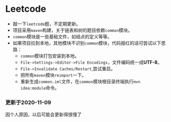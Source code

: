# Leetcode
- 敲一下`leetcode`题，不定期更新。
- 项目采用`maven`构建，关于链表和树的题目依赖`common`模块。
- `common`模块是一些基础文件，如结点的定义等等。
- 如果项目拉到本地，其他模块不识别`common`模块，代码报红的话可尝试以下思路：
    - `common`模块打包安装到本地。
    - `File->Settings->Editor->File Encodings`，文件编码统一成**UTF-8**。
    - `File->Invalidate Caches/Restart`,尝试重启。
    - 把所有`maven`模块`reimport`一下。
    - 重新生成`common.iml`文件，在`common`模块根目录终端执行`mvn idea:module`命令。

### 更新于2020-11-09
因个人原因，以后可能会更新得很慢了